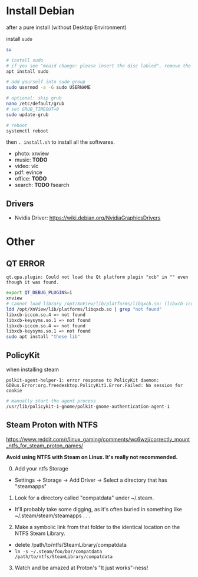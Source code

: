 # Install Debian

after a pure install (without Desktop Environment)

install `sudo`

```sh
su

# install sudo
# if you see "meaid change: please insert the disc labled", remove the "cdrom" line in /etc/apt/sources.list
apt install sudo

# add yourself into sudo group
sudo usermod -a -G sudo USERNAME

# optional: skip grub
nano /etc/default/grub
# set GRUB_TIMEOUT=0
sudo update-grub

# reboot
systemctl reboot
```

then `. install.sh` to install all the softwares.

- photo: xnview
- music: **TODO** 
- video: vlc
- pdf: evince
- office: **TODO**
- search: **TODO** fsearch

## Drivers

- Nvidia Driver: https://wiki.debian.org/NvidiaGraphicsDrivers

# Other

## QT ERROR

`qt.qpa.plugin: Could not load the Qt platform plugin "xcb" in "" even though it was found.`

```sh
export QT_DEBUG_PLUGINS=1
xnview
# Cannot load library /opt/XnView/lib/platforms/libqxcb.so: (libxcb-icccm.so.4: cannot open shared object file:   > No such file or directory)
ldd /opt/XnView/lib/platforms/libqxcb.so | grep "not found"
libxcb-icccm.so.4 => not found
libxcb-keysyms.so.1 => not found
libxcb-icccm.so.4 => not found
libxcb-keysyms.so.1 => not found
sudo apt install "these lib"
```

## PolicyKit

when installing steam

```
polkit-agent-helper-1: error response to PolicyKit daemon: GDBus.Error:org.freedesktop.PolicyKit1.Error.Failed: No session for cookie
```

```sh
# manually start the agent process
/usr/lib/policykit-1-gnome/polkit-gnome-authentication-agent-1
```

## Steam Proton with NTFS

<https://www.reddit.com/r/linux_gaming/comments/wc6wzj/correctly_mount_ntfs_for_steam_proton_games/>

**Avoid using NTFS with Steam on Linux. It's really not recommended.**

0. Add your ntfs Storage
  - Settings -> Storage -> Add Driver -> Select a directory that has "steamapps"
1. Look for a directory called "compatdata" under ~/.steam.
  - It'll probably take some digging, as it's often buried in something like ~/.steam/steam/steamapps . . .
2. Make a symbolic link from that folder to the identical location on the NTFS Steam Library.
  - delete /path/to/ntfs/SteamLibrary/compatdata
  - `ln -s ~/.steam/foo/bar/compatdata /path/to/ntfs/SteamLibrary/compatdata`
3. Watch and be amazed at Proton's "It just works"-ness!
